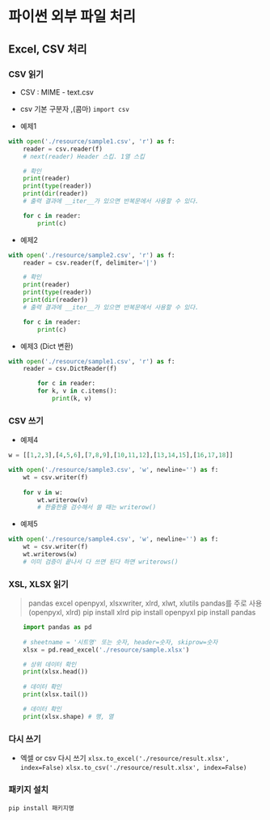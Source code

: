 
# 파이썬 외부 파일 처리
 ## Excel, CSV 처리
### CSV 읽기
- CSV : MIME - text.csv
- csv 기본 구분자 ,(콤마) `import csv`

- 예제1

```python
with open('./resource/sample1.csv', 'r') as f:
	reader = csv.reader(f)
	# next(reader) Header 스킵. 1열 스킵

	# 확인
	print(reader)
	print(type(reader))
	print(dir(reader))
	# 출력 결과에 __iter__가 있으면 반복문에서 사용할 수 있다.

	for c in reader:
		print(c)
```

- 예제2

```python
with open('./resource/sample2.csv', 'r') as f:
	reader = csv.reader(f, delimiter='|')

	# 확인
	print(reader)
	print(type(reader))
	print(dir(reader))
	# 출력 결과에 __iter__가 있으면 반복문에서 사용할 수 있다.

	for c in reader:
		print(c)
```

- 예제3 (Dict 변환)

```python
with open('./resource/sample1.csv', 'r') as f:
	reader = csv.DictReader(f)

		for c in reader:
		for k, v in c.items():
			print(k, v)
```

### CSV 쓰기
- 예제4

```python
w = [[1,2,3],[4,5,6],[7,8,9],[10,11,12],[13,14,15],[16,17,18]]

with open('./resource/sample3.csv', 'w', newline='') as f:
	wt = csv.writer(f)
			
	for v in w:
		wt.writerow(v)
		# 한줄한줄 검수해서 쓸 때는 writerow()
```

- 예제5

```python
with open('./resource/sample4.csv', 'w', newline='') as f:
	wt = csv.writer(f)
	wt.writerows(w)
	# 이미 검증이 끝나서 다 쓰면 된다 하면 writerows()
```
  

### XSL, XLSX 읽기


> pandas excel 
	openpyxl, xlsxwriter, xlrd, xlwt, xlutils
	pandas를 주로 사용(openpyxl, xlrd)
	pip install xlrd
	pip install openpyxl
	pip install pandas

```python
	import pandas as pd
		
	# sheetname = '시트명' 또는 숫자, header=숫자, skiprow=숫자
	xlsx = pd.read_excel('./resource/sample.xlsx')

	# 상위 데이터 확인
	print(xlsx.head())
	
	# 데이터 확인
	print(xlsx.tail())

	# 데이터 확인
	print(xlsx.shape) # 행, 열
```

### 다시 쓰기
- 엑셀 or csv 다시 쓰기
`xlsx.to_excel('./resource/result.xlsx', index=False)`
`xlsx.to_csv('./resource/result.xlsx', index=False)`

### 패키지 설치
`pip install 패키지명`